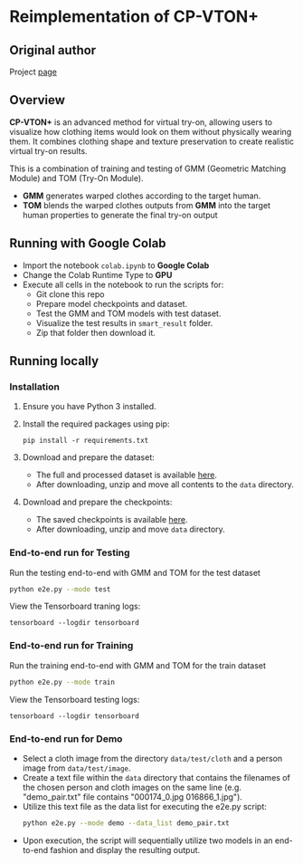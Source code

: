 # Reimplementation of CP-VTON+

## Original author

Project [page](https://minar09.github.io/cpvtonplus/)

## Overview

**CP-VTON+** is an advanced method for virtual try-on, allowing users to visualize how clothing items would look on them without physically wearing them. It combines clothing shape and texture preservation to create realistic virtual try-on results.

This is a combination of training and testing of GMM (Geometric Matching Module) and TOM (Try-On Module).
- **GMM** generates warped clothes according to the target human.
- **TOM** blends the warped clothes outputs from **GMM** into the target human properties to generate the final try-on output

## Running with Google Colab

- Import the notebook `colab.ipynb` to **Google Colab**
- Change the Colab Runtime Type to **GPU**
- Execute all cells in the notebook to run the scripts for:
	- Git clone this repo
  	- Prepare model checkpoints and dataset.
  	- Test the GMM and TOM models with test dataset.
  	- Visualize the test results in `smart_result` folder.
	- Zip that folder then download it.


## Running locally

### Installation

1. Ensure you have Python 3 installed.

2. Install the required packages using pip:
	```
	pip install -r requirements.txt
	```

3. Download and prepare the dataset:

	- The full and processed dataset is available [here](https://drive.google.com/file/d/1OfFzD-qeXH3Z058K7pQV-nyS4FJT6iA8/view?usp=sharing).
	- After downloading, unzip and move all contents to the `data` directory.

4. Download and prepare the checkpoints:

	- The saved checkpoints is available [here](https://drive.google.com/file/d/1xC0f4G2NRg5UILe7XcdqDQtnd12FotRc/view?usp=sharing).
	- After downloading, unzip and move  `data` directory.

### End-to-end run for Testing

Run the testing end-to-end with GMM and TOM for the test dataset

```bash
python e2e.py --mode test
```

View the Tensorboard traning logs:
```
tensorboard --logdir tensorboard
```

### End-to-end run for Training

Run the training end-to-end with GMM and TOM for the train dataset

```bash
python e2e.py --mode train
```

View the Tensorboard testing logs:
```
tensorboard --logdir tensorboard
```

### End-to-end run for Demo

- Select a cloth image from the directory `data/test/cloth` and a person image from `data/test/image`.
- Create a text file within the `data` directory that contains the filenames of the chosen person and cloth images on the same line (e.g. "demo_pair.txt" file contains "000174_0.jpg 016866_1.jpg").
- Utilize this text file as the data list for executing the e2e.py script:
	```bash
	python e2e.py --mode demo --data_list demo_pair.txt
	```
- Upon execution, the script will sequentially utilize two models in an end-to-end fashion and display the resulting output.
